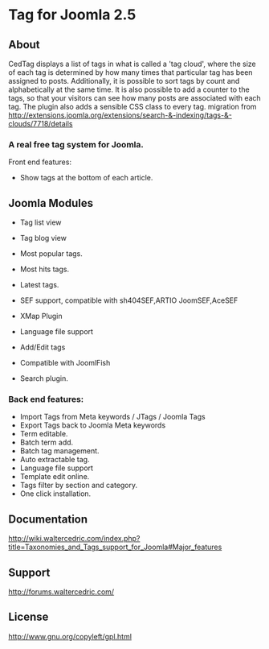 # Tag for Joomla 2.5

## About
CedTag displays a list of tags in what is called a 'tag cloud', where the size of each tag is determined by how many times that particular tag has been assigned to posts.
Additionally, it is possible to sort tags by count and alphabetically at the same time. It is also possible to add a counter to the tags, so that your visitors can see how many posts are associated with each tag. The plugin also adds a sensible CSS class to every tag.
migration from http://extensions.joomla.org/extensions/search-&-indexing/tags-&-clouds/7718/details


### A real free tag system for Joomla.
Front end features:
* Show tags at the bottom of each article.

## Joomla Modules
* Tag list view
* Tag blog view
* Most popular tags.
* Most hits tags.
* Latest tags.

* SEF support, compatible with sh404SEF,ARTIO JoomSEF,AceSEF
* XMap Plugin
* Language file support
* Add/Edit tags
* Compatible with JoomlFish
* Search plugin.


### Back end features:

* Import Tags from Meta keywords / JTags / Joomla Tags
* Export Tags back to Joomla Meta keywords
* Term editable.
* Batch term add.
* Batch tag management.
* Auto extractable tag.
* Language file support
* Template edit online.
* Tags filter by section and category.
* One click installation.

## Documentation
http://wiki.waltercedric.com/index.php?title=Taxonomies_and_Tags_support_for_Joomla#Major_features

## Support
http://forums.waltercedric.com/

## License
http://www.gnu.org/copyleft/gpl.html

